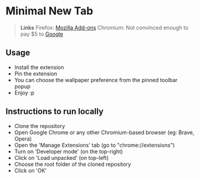 # Minimal New Tab

> **Links**
> Firefox: [Mozilla Add-ons](https://addons.mozilla.org/en-US/firefox/addon/minimal-new-tab/?utm_source=addons.mozilla.org&utm_medium=referral&utm_content=search)
> Chromium: Not convinced enough to pay $5 to [Google](https://chrome.google.com/webstore/devconsole/register?hl=en "I'm poor")

## Usage

- Install the extension
- Pin the extension
- You can choose the wallpaper preference from the pinned toolbar popup
- Enjoy :p

## Instructions to run locally

- Clone the repository
- Open Google Chrome or any other Chromium-based browser (eg: Brave, Opera)
- Open the 'Manage Extensions' tab (go to "chrome://extensions")
- Turn on 'Developer mode' (on the top-right)
- Click on 'Load unpacked' (on top-left)
- Choose the root folder of the cloned repository
- Click on 'OK'
